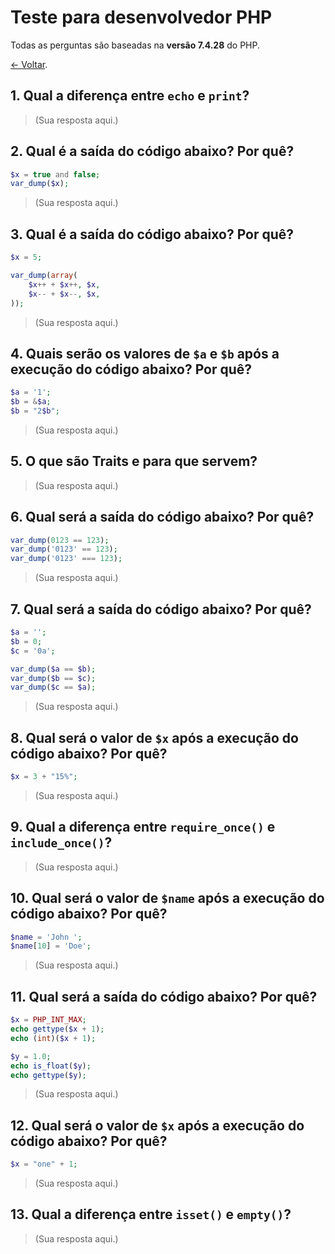 # Teste para desenvolvedor PHP

Todas as perguntas são baseadas na **versão 7.4.28** do PHP.

[← Voltar](README.md).

## 1. Qual a diferença entre `echo` e `print`?

> (Sua resposta aqui.)

## 2. Qual é a saída do código abaixo? Por quê?

```php
$x = true and false;
var_dump($x);
```

> (Sua resposta aqui.)

## 3. Qual é a saída do código abaixo? Por quê?

```php
$x = 5;

var_dump(array(
    $x++ + $x++, $x,
    $x-- + $x--, $x,
));
```

> (Sua resposta aqui.)

## 4. Quais serão os valores de `$a` e `$b` após a execução do código abaixo? Por quê?

```php
$a = '1';
$b = &$a;
$b = "2$b";
```

> (Sua resposta aqui.)

## 5. O que são Traits e para que servem? 

> (Sua resposta aqui.)

## 6. Qual será a saída do código abaixo? Por quê?

```php
var_dump(0123 == 123);
var_dump('0123' == 123);
var_dump('0123' === 123);
```

> (Sua resposta aqui.)

## 7. Qual será a saída do código abaixo? Por quê?

```php
$a = '';
$b = 0;
$c = '0a';

var_dump($a == $b);
var_dump($b == $c);
var_dump($c == $a);
```

> (Sua resposta aqui.)

## 8. Qual será o valor de `$x` após a execução do código abaixo? Por quê?

```php
$x = 3 + "15%";
```

> (Sua resposta aqui.)

## 9. Qual a diferença entre `require_once()` e `include_once()`?

> (Sua resposta aqui.)

## 10. Qual será o valor de `$name` após a execução do código abaixo? Por quê?

```php
$name = 'John ';
$name[10] = 'Doe';
```

> (Sua resposta aqui.)

## 11. Qual será a saída do código abaixo? Por quê?

```php
$x = PHP_INT_MAX;
echo gettype($x + 1);
echo (int)($x + 1);

$y = 1.0;
echo is_float($y);
echo gettype($y);
```

> (Sua resposta aqui.)

## 12. Qual será o valor de `$x` após a execução do código abaixo? Por quê?

```php
$x = "one" + 1;
```

> (Sua resposta aqui.)

## 13. Qual a diferença entre `isset()` e `empty()`?

> (Sua resposta aqui.)